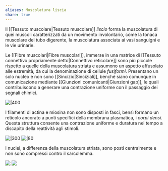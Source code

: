 ```yaml
---
aliases: Muscolatura liscia
share: true
---
```

Il [[Tessuto muscolare|Tessuto muscolare]] *liscio* forma la muscolatura di quei muscoli caratterizzati da un movimento involontario, come la tonaca muscolare del tubo digerente, la muscolatura associata ai vasi sanguigni e le vie urinarie.

Le [[Fibre muscolari|Fibre muscolari]], immerse in una matrice di [[Tessuto connettivo propriamente detto|Connettivo reticolare]] sono più piccole rispetto a quelle della muscolatura striata e assumono un aspetto affusolato alle estremità, da cui la denominazione di cellule *fusiformi*. Presentano un solo nucleo e non sono [[Sincizio|Sinciziali]], benché siano comunque in comunicazione mediante [[Giunzioni comunicanti|Giunzioni gap]], le quali contribuiscono a generare una contrazione uniforme con il passaggio dei segnali chimici.

![|400](96ae04c658299ee36d3219f2c77ccb2a_MD5%201.jpg)

I filamenti di actina e miosina non sono disposti in fasci, bensì formano un reticolo ancorato a punti specifici della membrana plasmatica, i *corpi densi*.
Questa struttura consente una contrazione uniforme e duratura nel tempo a discapito della reattività agli stimoli.

![|300](9605128bb887f90243c79e4dd9d445b4_MD5%201.png)  ![|80](7afcf3a20351e4f6de9775a697395bfc_MD5%201.png)

I nuclei, a differenza della muscolatura striata, sono posti centralmente e non sono compressi contro il sarcolemma.

![](2faeb865f11901d9e1501d5392f85191_MD5%201.png)
![](625b42e53e1e601e418c6f56e586df60_MD5%201.png)